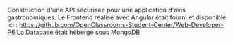 Construction d'une API sécurisée pour une application d'avis gastronomiques.
Le Frontend réalisé avec Angular était fourni et disponible ici : https://github.com/OpenClassrooms-Student-Center/Web-Developer-P6
La Database était hébergé sous MongoDB.
